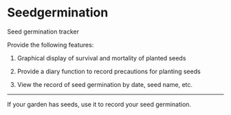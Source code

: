 # Seedgermination

Seed germination tracker

Provide the following features:

1. Graphical display of survival and mortality of planted seeds

2. Provide a diary function to record precautions for planting seeds

3. View the record of seed germination by date, seed name, etc.

___________________________


If your garden has seeds, use it to record your seed germination.

